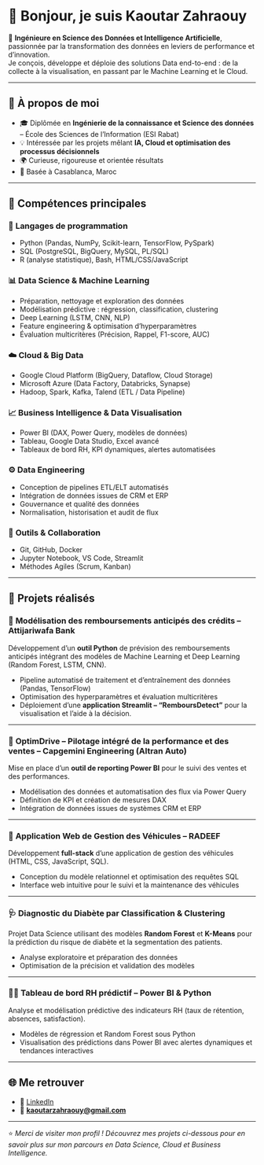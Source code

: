 
  # 👋 Bonjour, je suis **Kaoutar Zahraouy**  

🎯 **Ingénieure en Science des Données et Intelligence Artificielle**, passionnée par la transformation des données en leviers de performance et d’innovation.  
Je conçois, développe et déploie des solutions Data end-to-end : de la collecte à la visualisation, en passant par le Machine Learning et le Cloud.

---

## 🚀 À propos de moi  
- 🎓 Diplômée en **Ingénierie de la connaissance et Science des données** – École des Sciences de l’Information (ESI Rabat)  
- 💡 Intéressée par les projets mêlant **IA, Cloud et optimisation des processus décisionnels**  
- 🌍 Curieuse, rigoureuse et orientée résultats  
- 📍 Basée à Casablanca, Maroc  

---

## 🧠 Compétences principales  

### 🐍 **Langages de programmation**
- Python (Pandas, NumPy, Scikit-learn, TensorFlow, PySpark)  
- SQL (PostgreSQL, BigQuery, MySQL, PL/SQL)  
- R (analyse statistique), Bash, HTML/CSS/JavaScript  

### 📊 **Data Science & Machine Learning**
- Préparation, nettoyage et exploration des données  
- Modélisation prédictive : régression, classification, clustering  
- Deep Learning (LSTM, CNN, NLP)  
- Feature engineering & optimisation d’hyperparamètres  
- Évaluation multicritères (Précision, Rappel, F1-score, AUC)

### ☁️ **Cloud & Big Data**
- Google Cloud Platform (BigQuery, Dataflow, Cloud Storage)  
- Microsoft Azure (Data Factory, Databricks, Synapse)  
- Hadoop, Spark, Kafka, Talend (ETL / Data Pipeline)

### 📈 **Business Intelligence & Data Visualisation**
- Power BI (DAX, Power Query, modèles de données)  
- Tableau, Google Data Studio, Excel avancé  
- Tableaux de bord RH, KPI dynamiques, alertes automatisées  

### ⚙️ **Data Engineering**
- Conception de pipelines ETL/ELT automatisés  
- Intégration de données issues de CRM et ERP  
- Gouvernance et qualité des données  
- Normalisation, historisation et audit de flux  

### 🧰 **Outils & Collaboration**
- Git, GitHub, Docker  
- Jupyter Notebook, VS Code, Streamlit  
- Méthodes Agiles (Scrum, Kanban)

---

## 💼 Projets réalisés  

### 🧮 **Modélisation des remboursements anticipés des crédits** – Attijariwafa Bank  
Développement d’un **outil Python** de prévision des remboursements anticipés intégrant des modèles de Machine Learning et Deep Learning (Random Forest, LSTM, CNN).  
- Pipeline automatisé de traitement et d’entraînement des données (Pandas, TensorFlow)  
- Optimisation des hyperparamètres et évaluation multicritères  
- Déploiement d’une **application Streamlit – “RemboursDetect”** pour la visualisation et l’aide à la décision.  

---

### 🚗 **OptimDrive – Pilotage intégré de la performance et des ventes** – Capgemini Engineering (Altran Auto)  
Mise en place d’un **outil de reporting Power BI** pour le suivi des ventes et des performances.  
- Modélisation des données et automatisation des flux via Power Query  
- Définition de KPI et création de mesures DAX  
- Intégration de données issues de systèmes CRM et ERP  

---

### 🧾 **Application Web de Gestion des Véhicules** – RADEEF  
Développement **full-stack** d’une application de gestion des véhicules (HTML, CSS, JavaScript, SQL).  
- Conception du modèle relationnel et optimisation des requêtes SQL  
- Interface web intuitive pour le suivi et la maintenance des véhicules  

---

### 🩺 **Diagnostic du Diabète par Classification & Clustering**  
Projet Data Science utilisant des modèles **Random Forest** et **K-Means** pour la prédiction du risque de diabète et la segmentation des patients.  
- Analyse exploratoire et préparation des données  
- Optimisation de la précision et validation des modèles  

---

### 👩‍💼 **Tableau de bord RH prédictif – Power BI & Python**  
Analyse et modélisation prédictive des indicateurs RH (taux de rétention, absences, satisfaction).  
- Modèles de régression et Random Forest sous Python  
- Visualisation des prédictions dans Power BI avec alertes dynamiques et tendances interactives  

---

## 🌐 Me retrouver  
- 💼 [LinkedIn](https://www.linkedin.com/in/kaoutar-ez-zahraouy-284ab220b)  
- 📧 **kaoutarzahraouy@gmail.com**  

---

⭐ *Merci de visiter mon profil ! Découvrez mes projets ci-dessous pour en savoir plus sur mon parcours en Data Science, Cloud et Business Intelligence.*  

